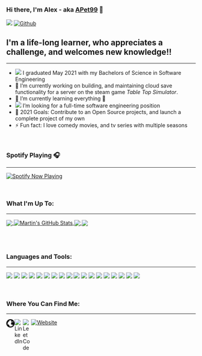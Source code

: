### Hi there, I'm Alex - aka [APet99][website] 👋


![](https://visitor-badge.laobi.icu/badge?page_id=APet99.APet99)
[![Github](https://img.shields.io/github/followers/APet99?label=Follow&style=social)](https://github.com/APet99)




## I'm a life-long learner, who appreciates a challenge, and welcomes new knowledge!!

---
- <img src="https://img.icons8.com/doodle/16/000000/books.png"/> I graduated May 2021 with my Bachelors of Science in Software Engineering
- 🔭 I’m currently working on building, and maintaining cloud save functionality for a server on the steam game <i> Table Top Simulator</i>.
- 🌱 I’m currently learning everything 🤣
- <img src="https://img.icons8.com/office/16/000000/find-matching-job.png"/> I’m looking for a full-time software engineering position
- 🥅 2021 Goals: Contribute to an Open Source projects, and launch a complete project of my own
- ⚡ Fun fact: I love comedy movies, and tv series with multiple seasons
<br>
  
### Spotify Playing 🎧

---
[<img src="https://now-playing-spotify-88441i365-apet99.vercel.app/api/spotify-playing" alt="Spotify Now Playing" width="350" />](https://open.spotify.com/user/7798feb0eb454dcc)

<br>

### What I'm Up To:

---

<a href="https://github.com/MartinHeinz/MartinHeinz">
  <img align="center" src="https://github-readme-stats.vercel.app/api/top-langs/?username=APet99&hide=HTML,CSS,EJS,tex&title_color=ffffff&text_color=c9cacc&icon_color=2bbc8a&bg_color=1d1f21&langs_count=3" />
</a>
<a href="https://github.com/MartinHeinz/MartinHeinz">
  <img align="center" src="https://github-readme-stats.vercel.app/api?username=APet99&show_icons=true&line_height=27&count_private=true&title_color=ffffff&text_color=c9cacc&icon_color=2bbc8a&bg_color=1d1f21" alt="Martin's GitHub Stats" />
</a>

<a href="https://github.com/MartinHeinz/python-project-blueprint">
  <img align="center" src="https://github-readme-stats.vercel.app/api/pin/?username=APet99&repo=ZoomWebExAutoJoiner&title_color=ffffff&text_color=c9cacc&icon_color=2bbc8a&bg_color=1d1f21" />
</a>


<a href="https://github.com/MartinHeinz/go-project-blueprint">
  <img align="center" src="https://github-readme-stats.vercel.app/api/pin/?username=APet99&repo=GPPT-Database-API&title_color=ffffff&text_color=c9cacc&icon_color=2bbc8a&bg_color=1d1f21" />
</a>    

<br><br>

### Languages and Tools:

---

![](https://img.shields.io/badge/OS-Linux-informational?style=flat&logo=linux&logoColor=white&color=2bbc8a)
![](https://img.shields.io/badge/OS-Windows-informational?style=flat&logo=Windows&logoColor=white&color=2bbc8a)
![](https://img.shields.io/badge/Editor-Visual_Studio_Code-studio?style=flat&logo=VisualStudioCode&logoColor=white&color=1cd4d1)
![](https://img.shields.io/badge/Editor-Pycharm-studio?style=flat&logo=pycharm&logoColor=white&color=1cd4d1)
![](https://img.shields.io/badge/Editor-Webstorm-studio?style=flat&logo=webstorm&logoColor=white&color=1cd4d1)
![](https://img.shields.io/badge/Code-Python-informational?style=flat&logo=python&logoColor=white&color=de8d1d)
![](https://img.shields.io/badge/Code-Java-informational?style=flat&logo=java&logoColor=white&color=de8d1d)
![](https://img.shields.io/badge/Code-C++-informational?style=flat&logo=cplusplus&logoColor=white&color=de8d1d)
![](https://img.shields.io/badge/Code-JavaScript-informational?style=flat&logo=javascript&logoColor=white&color=de8d1d)
![](https://img.shields.io/badge/Code-HTML-informational?style=flat&logo=html5&logoColor=white&color=de8d1d)
![](https://img.shields.io/badge/Code-CSS-informational?style=flat&logo=css3&logoColor=white&color=de8d1d)
![](https://img.shields.io/badge/Tools-Node.JS-informational?style=flat&logo=node.js&logoColor=white&color=8e61ff)
![](https://img.shields.io/badge/Tools-Django-informational?style=flat&logo=django&logoColor=white&color=8e61ff)
![](https://img.shields.io/badge/Tools-Scikit-informational?style=flat&logo=scikit-learn&logoColor=white&color=8e61ff)
![](https://img.shields.io/badge/Tools-Git-informational?style=flat&logo=git&logoColor=white&color=8e61ff)
![](https://img.shields.io/badge/Tools-GitHub-informational?style=flat&logo=GitHub&logoColor=white&color=8e61ff)
![](https://img.shields.io/badge/Tools-SQL-informational?style=flat&logo=mysql&logoColor=white&color=8e61ff)
![](https://img.shields.io/badge/Tools-Mongo_DB-informational?style=flat&logo=mongodb&logoColor=white&color=8e61ff)




<br />


### Where You Can Find Me:

---

[<img align="left" alt="APet.dev" width="22px" src="https://raw.githubusercontent.com/iconic/open-iconic/master/svg/globe.svg" />][website]
[<img align="left" alt="LinkedIn" width="22px" src="https://cdn.jsdelivr.net/npm/simple-icons@v3/icons/linkedin.svg" />][linkedin]
[<img align="left" alt="LeetCode" width="22px" src="https://api.iconify.design/simple-icons:leetcode.svg" />][leetcode]


[website]: https://APet.dev
[linkedin]: https://www.linkedin.com/in/alexpeterson99/
[leetcode]: https://leetcode.com/APet99/


[![Website](https://img.shields.io/website?label=APet.dev&style=for-the-badge&url=https%3A%2F%2Fcodestackr.com)](https://APet.dev)

<!--
**APet99/APet99** is a ✨ _special_ ✨ repository because its `README.md` (this file) appears on your GitHub profile.

Here are some ideas to get you started:

- 🔭 I’m currently working on ...
- 🌱 I’m currently learning ...
- 👯 I’m looking to collaborate on ...
- 🤔 I’m looking for help with ...
- 💬 Ask me about ...
- 📫 How to reach me: ...
- 😄 Pronouns: ...
- ⚡ Fun fact: ...
-->



